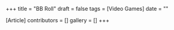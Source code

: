 +++
title = "BB Roll"
draft = false
tags = [Video Games]
date = ""

[Article]
contributors = []
gallery = []
+++